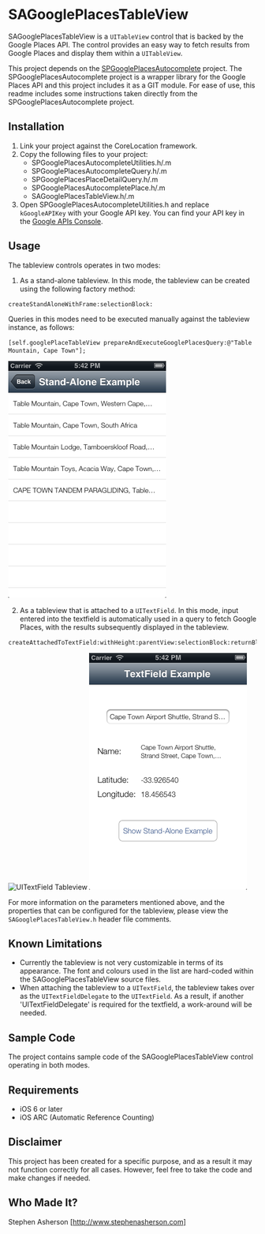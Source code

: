 SAGooglePlacesTableView
=======================

SAGooglePlacesTableView is a `UITableView` control that is backed by the Google Places API. The
control provides an easy way to fetch results from Google Places and display them within a 
`UITableView`.

This project depends on the [SPGooglePlacesAutocomplete](https://github.com/spoletto/SPGooglePlacesAutocomplete)
project. The SPGooglePlacesAutocomplete project is a wrapper library for the Google Places API and this project
includes it as a GIT module. For ease of use, this readme includes some instructions taken directly from
the SPGooglePlacesAutocomplete project.

Installation
-----

1. Link your project against the CoreLocation framework.
2. Copy the following files to your project:
    * SPGooglePlacesAutocompleteUtilities.h/.m
    * SPGooglePlacesAutocompleteQuery.h/.m
    * SPGooglePlacesPlaceDetailQuery.h/.m
    * SPGooglePlacesAutocompletePlace.h/.m
    * SAGooglePlacesTableView.h/.m
3. Open SPGooglePlacesAutocompleteUtilities.h and replace `kGoogleAPIKey` with your Google API key. You can find your API key in the [Google APIs Console](https://code.google.com/apis/console).

Usage
-----

The tableview controls operates in two modes:

1) As a stand-alone tableview. In this mode, the tableview can be created using the following
factory method:

```
createStandAloneWithFrame:selectionBlock:
```

Queries in this modes need to be executed manually against the tableview instance, as follows:

```
[self.googlePlaceTableView prepareAndExecuteGooglePlacesQuery:@"Table Mountain, Cape Town"];
```

![Stand-Alone Tableview](https://github.com/StephenAsherson/SAGooglePlacesTableView/raw/master/Screenshots/StandAloneExample.png)

2) As a tableview that is attached to a `UITextField`. In this mode, input entered into the textfield
is automatically used in a query to fetch Google Places, with the results subsequently displayed in
the tableview.

```
createAttachedToTextField:withHeight:parentView:selectionBlock:returnBlock
```

![UITextField Tableview](https://github.com/StephenAsherson/SAGooglePlacesTableView/raw/master/Screenshots/TextFieldExample1.png)
![UITextField Tableview](https://github.com/StephenAsherson/SAGooglePlacesTableView/raw/master/Screenshots/TextFieldExample2.png)

For more information on the parameters mentioned above, and the properties that can be configured
for the tableview, please view the `SAGooglePlacesTableView.h` header file comments.

Known Limitations
-----

- Currently the tableview is not very customizable in terms of its appearance. The font and colours used
in the list are hard-coded within the SAGooglePlacesTableView source files.
- When attaching the tableview to a `UITextField`, the tableview takes over as the `UITextFieldDelegate` to the
`UITextField`. As a result, if another 'UITextFieldDelegate' is required for the textfield, a work-around will be
needed.

Sample Code
-----

The project contains sample code of the SAGooglePlacesTableView control operating in
both modes.

Requirements
-----
- iOS 6 or later
- iOS ARC (Automatic Reference Counting)

Disclaimer
-----

This project has been created for a specific purpose, and as a result it may not function correctly for all cases.
However, feel free to take the code and make changes if needed.

Who Made It?
-----

Stephen Asherson [http://www.stephenasherson.com]
